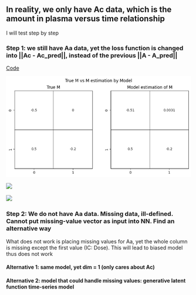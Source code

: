 ## In reality, we only have Ac data, which is the amount in plasma versus time relationship

I will test step by step

### Step 1: we still have Aa data, yet the loss function is changed into ||Ac - Ac_pred||, instead of the previous ||A - A_pred||

[Code](https://github.com/yingzibu/ODE/blob/main/experiment/PO/one_compartment/use_Aa_loss_Ac_only.ipynb)

![](Aa_yet_loss_Ac_only.png)

![](train_Ac_only.gif)

![](M_estimate_loss_Ac_only.gif)

### Step 2: We do not have Aa data. Missing data, ill-defined. Cannot put missing-value vector as input into NN. Find an alternative way

What does not work is placing missing values for Aa, yet the whole column is missing except the first value (IC: Dose). This will lead to biased model thus does not work

#### Alternative 1: same model, yet dim = 1 (only cares about Ac)

#### Alternative 2: model that could handle missing values: generative latent function time-series model
